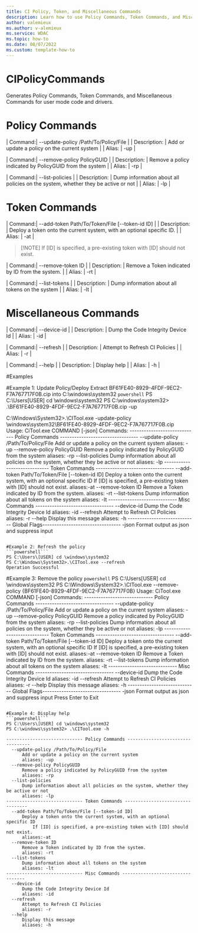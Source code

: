```yaml
---
title: CI Policy, Token, and Miscellaneous Commands
description: Learn how to use Policy Commands, Token Commands, and Miscellaneous Commands.
author: valemieux
ms.author: v-alemieux
ms.service: WDAC
ms.topic: how-to
ms.date: 08/07/2022
ms.custom: template-how-to
---
```


# CIPolicyCommands

Generates Policy Commands, Token Commands, and Miscellaneous Commands for user mode code and drivers.

# Policy Commands

| Command:| --update-policy /Path/To/Policy/File |
| Description: | Add or update a policy on the current system |
| Alias: | -up | 

| Command:| --remove-policy PolicyGUID |
| Description: | Remove a policy indicated by PolicyGUID from the system |
| Alias: | -rp | 

| Command:| --list-policies |
| Description: | Dump information about all policies on the system, whether they be active or not |
| Alias: | -lp | 

# Token Commands

| Command:| --add-token Path/To/Token/File [--token-id ID] |
| Description: | Deploy a token onto the current system, with an optional specific ID.   |
| Alias: | -at | 
>[!NOTE] If [ID] is specified, a pre-existing token with [ID] should not exist.

| Command:| --remove-token ID |
| Description: | Remove a Token indicated by ID from the system. |
| Alias: | -rt | 

| Command:| --list-tokens |
| Description: | Dump information about all tokens on the system |
| Alias: | -lt | 

# Miscellaneous Commands

| Command:| --device-id |
| Description: | Dump the Code Integrity Device Id |
| Alias: | -id | 

| Command:| --refresh |
| Description: | Attempt to Refresh CI Policies |
| Alias: | -r | 

| Command:| --help |
| Description: | Display help |
| Alias: | -h | 

#Examples

#Example 1: Update Policy/Deploy
Extract BF61FE40-8929-4FDF-9EC2-F7A767717F0B.cip into C:\windows\system32
```powershell```
PS C:\Users\[USER] cd \windows\system32
PS C:\windows\system32> .\BF61FE40-8929-4FDF-9EC2-F7A767717F0B.cip -up

C:\Windows\System32>.\CITool.exe -update-policy \windows\system32\BF61FE40-8929-4FDF-9EC2-F7A767717F0B.cip
Usage: CiTool.exe COMMAND <Command-Options> [-json]
Commands:
----------------------------- Policy Commands ---------------------------------
  --update-policy /Path/To/Policy/File
      Add or update a policy on the current system
      aliases: -up
  --remove-policy PolicyGUID
      Remove a policy indicated by PolicyGUID from the system
      aliases: -rp
  --list-policies
      Dump information about all policies on the system, whether they be active or not
      aliases: -lp
----------------------------- Token Commands ---------------------------------
  --add-token Path/To/Token/File [--token-id ID]
      Deploy a token onto the current system, with an optional specific ID
          If [ID] is specified, a pre-existing token with [ID] should not exist.
      aliases:-at
  --remove-token ID
      Remove a Token indicated by ID from the system.
      aliases: -rt
  --list-tokens
      Dump information about all tokens on the system
      aliases: -lt
----------------------------- Misc Commands ---------------------------------
  --device-id
      Dump the Code Integrity Device Id
      aliases: -id
  --refresh
      Attempt to Refresh CI Policies
      aliases: -r
  --help
      Display this message
      aliases: -h
----------------------------- Global Flags---------------------------------
  -json
     Format output as json and suppress input
```

#Example 2: Refresh the policy
```powershell```
PS C:\Users\[USER] cd \windows\system32
PS C:\Windows\System32>.\CITool.exe --refresh
Operation Successful
```

#Example 3: Remove the policy
```powershell```
PS C:\Users\[USER] cd \windows\system32
PS C:\Windows\System32>.\CITool.exe --remove-policy {BF61FE40-8929-4FDF-9EC2-F7A767717F0B}
Usage: CiTool.exe COMMAND <Command-Options> [-json]
Commands:
----------------------------- Policy Commands ---------------------------------
  --update-policy /Path/To/Policy/File
      Add or update a policy on the current system
      aliases: -up
  --remove-policy PolicyGUID
      Remove a policy indicated by PolicyGUID from the system
      aliases: -rp
  --list-policies
      Dump information about all policies on the system, whether they be active or not
      aliases: -lp
----------------------------- Token Commands ---------------------------------
  --add-token Path/To/Token/File [--token-id ID]
      Deploy a token onto the current system, with an optional specific ID
          If [ID] is specified, a pre-existing token with [ID] should not exist.
      aliases:-at
  --remove-token ID
      Remove a Token indicated by ID from the system.
      aliases: -rt
  --list-tokens
      Dump information about all tokens on the system
      aliases: -lt
----------------------------- Misc Commands ---------------------------------
  --device-id
      Dump the Code Integrity Device Id
      aliases: -id
  --refresh
      Attempt to Refresh CI Policies
      aliases: -r
  --help
      Display this message
      aliases: -h
----------------------------- Global Flags---------------------------------
  -json
     Format output as json and suppress input
Press Enter to Exit
```

#Example 4: Display help
```powershell```
PS C:\Users\[USER] cd \windows\system32
PS C:\windows\system32> .\CITool.exe -h

----------------------------- Policy Commands ---------------------------------
  --update-policy /Path/To/Policy/File
      Add or update a policy on the current system
      aliases: -up
  --remove-policy PolicyGUID
      Remove a policy indicated by PolicyGUID from the system
      aliases: -rp
  --list-policies
      Dump information about all policies on the system, whether they be active or not
      aliases: -lp
----------------------------- Token Commands ---------------------------------
  --add-token Path/To/Token/File [--token-id ID]
      Deploy a token onto the current system, with an optional specific ID
          If [ID] is specified, a pre-existing token with [ID] should not exist.
      aliases:-at
  --remove-token ID
      Remove a Token indicated by ID from the system.
      aliases: -rt
  --list-tokens
      Dump information about all tokens on the system
      aliases: -lt
----------------------------- Misc Commands ---------------------------------
  --device-id
      Dump the Code Integrity Device Id
      aliases: -id
  --refresh
      Attempt to Refresh CI Policies
      aliases: -r
  --help
      Display this message
      aliases: -h
```